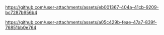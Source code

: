 https://github.com/user-attachments/assets/eb001367-404a-41cb-9209-bc7287b956b4

https://github.com/user-attachments/assets/a05c429b-feae-47a7-839f-76851bb0e764
